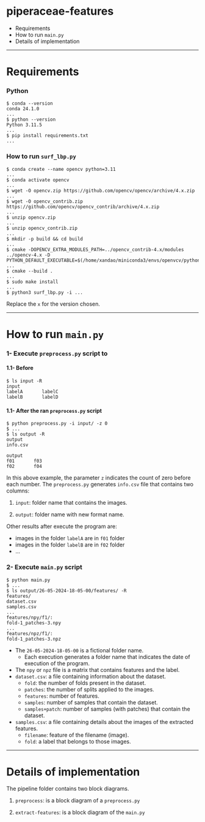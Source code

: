# piperaceae-features

* Requirements
* How to run `main.py`
* Details of implementation

---

# Requirements

### Python
```
$ conda --version
conda 24.1.0
...
$ python --version
Python 3.11.5
...
$ pip install requirements.txt
...
```

### How to run `surf_lbp.py`
```
$ conda create --name opencv python=3.11
...
$ conda activate opencv
...
$ wget -O opencv.zip https://github.com/opencv/opencv/archive/4.x.zip
...
$ wget -O opencv_contrib.zip https://github.com/opencv/opencv_contrib/archive/4.x.zip
...
$ unzip opencv.zip
...
$ unzip opencv_contrib.zip
...
$ mkdir -p build && cd build
...
$ cmake -DOPENCV_EXTRA_MODULES_PATH=../opencv_contrib-4.x/modules ../opencv-4.x -D PYTHON_DEFAULT_EXECUTABLE=$(/home/xandao/miniconda3/envs/openvcv/python3)
...
$ cmake --build .
...
$ sudo make install
...
$ python3 surf_lbp.py -i ...
```
Replace the `x` for the version chosen.

---
# How to run `main.py`

### 1- Execute `preprocess.py` script to

#### 1.1- Before
```
$ ls input -R
input
labelA       labelC
labelB       labelD
```

#### 1.1- After the ran `preprocess.py` script
```
$ python preprocess.py -i input/ -z 0
$ ...
$ ls output -R
output
info.csv

output
f01       f03
f02       f04
```

In this above example, the parameter `z` indicates the count of zero before each number. The `preprocess.py` generates `info.csv` file that contains two columns:

1. `input`: folder name that contains the images.

2. `output`: folder name with new format name.

Other results after execute the program are:

* images in the folder `labelA` are in `f01` folder
* images in the folder `labelB` are in `f02` folder
* ...

### 2- Execute `main.py` script
```
$ python main.py
$ ...
$ ls output/26-05-2024-18-05-00/features/ -R
features/
dataset.csv
samples.csv
...
features/npy/f1/:
fold-1_patches-3.npy
...
features/npz/f1/:
fold-1_patches-3.npz
```

* The `26-05-2024-18-05-00` is a fictional folder name.
  * Each execution generates a folder name that indicates the date of execution of the program.
* The `npy` or `npz` file is a matrix that contains features and the label.
* `dataset.csv`: a file containing information about the dataset.
  * `fold`: the number of folds present in the dataset.
  * `patches`: the number of splits applied to the images.
  * `features`: number of features.
  * `samples`: number of samples that contain the dataset.
  * `samples+patch`:  number of samples (with patches) that contain the dataset.
* `samples.csv`: a file containing details about the images of the extracted features.
  * `filename`: feature of the filename (image).
  * `fold`: a label that belongs to those images.

---

# Details of implementation

The pipeline folder contains two block diagrams.

1. `preprocess`: is a block diagram of a `preprocess.py`

2. `extract-features`: is a block diagram of the `main.py`